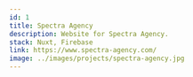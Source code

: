 ```yaml
---
id: 1
title: Spectra Agency
description: Website for Spectra Agency.
stack: Nuxt, Firebase
link: https://www.spectra-agency.com/
image: ../images/projects/spectra-agency.jpg
---
```

